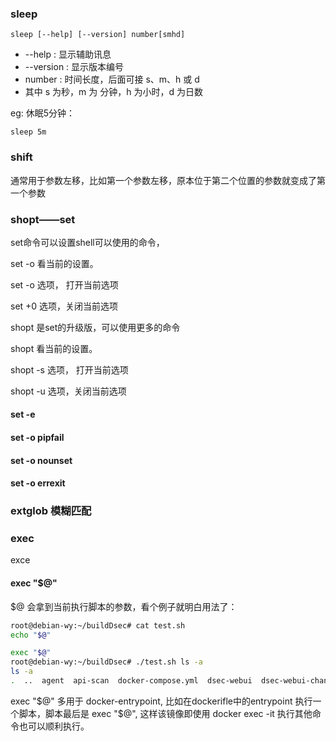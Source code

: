 ####  







### sleep

`sleep [--help] [--version] number[smhd]`

- --help : 显示辅助讯息
- --version : 显示版本编号
- number : 时间长度，后面可接 s、m、h 或 d
- 其中 s 为秒，m 为 分钟，h 为小时，d 为日数

eg: 休眠5分钟：

`sleep 5m`



### shift

通常用于参数左移，比如第一个参数左移，原本位于第二个位置的参数就变成了第一个参数



### shopt——set

set命令可以设置shell可以使用的命令，

set -o 看当前的设置。

set -o 选项， 打开当前选项

set +0 选项，关闭当前选项

shopt 是set的升级版，可以使用更多的命令

shopt  看当前的设置。

shopt -s 选项， 打开当前选项

shopt -u 选项，关闭当前选项

#### set -e





#### set -o pipfail



#### set -o nounset



#### set -o errexit





### extglob  模糊匹配





### exec

exce 

#### exec "$@"

$@ 会拿到当前执行脚本的参数，看个例子就明白用法了：

``` sh
root@debian-wy:~/buildDsec# cat test.sh
echo "$@"

exec "$@"
root@debian-wy:~/buildDsec# ./test.sh ls -a
ls -a
.  ..  agent  api-scan  docker-compose.yml  dsec-webui  dsec-webui-changemenu  .env  mongo  scope  test.sh
```

exec "$@" 多用于 docker-entrypoint,  比如在dockerifle中的entrypoint 执行一个脚本，脚本最后是 exec "$@", 这样该镜像即使用 docker exec -it 执行其他命令也可以顺利执行。
